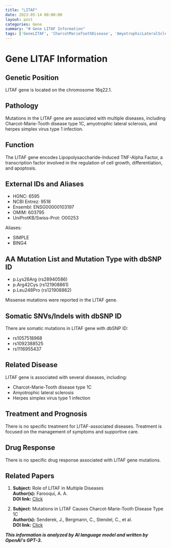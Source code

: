 ```yaml
---
title: "LITAF"
date: 2023-05-14 00:00:00
layout: post
categories: Gene
summary: "# Gene LITAF Information"
tags: ['GeneLITAF', 'CharcotMarieToothDisease', 'AmyotrophicLateralSclerosis', 'HerpesSimplexVirus', 'TranscriptionFactor', 'MissenseMutations', 'SomaticMutations', 'SupportiveCare']
---
```


# Gene LITAF Information

## Genetic Position
LITAF gene is located on the chromosome 16q22.1.

## Pathology 
Mutations in the LITAF gene are associated with multiple diseases, including Charcot-Marie-Tooth disease type 1C, amyotrophic lateral sclerosis, and herpes simplex virus type 1 infection.

## Function
The LITAF gene encodes Lipopolysaccharide-Induced TNF-Alpha Factor, a transcription factor involved in the regulation of cell growth, differentiation, and apoptosis.

## External IDs and Aliases
- HGNC: 6595
- NCBI Entrez: 9518
- Ensembl: ENSG00000103197
- OMIM: 603795
- UniProtKB/Swiss-Prot: O00253

Aliases:
- SIMPLE
- BING4

## AA Mutation List and Mutation Type with dbSNP ID
- p.Lys26Arg (rs28940586)
- p.Arg42Cys (rs121908861)
- p.Leu248Pro (rs121908862)

Missense mutations were reported in the LITAF gene.

## Somatic SNVs/Indels with dbSNP ID
There are somatic mutations in LITAF gene with dbSNP ID:
- rs1057518968
- rs1092388525
- rs1116955437

## Related Disease
LITAF gene is associated with several diseases, including:
- Charcot-Marie-Tooth disease type 1C
- Amyotrophic lateral sclerosis
- Herpes simplex virus type 1 infection

## Treatment and Prognosis
There is no specific treatment for LITAF-associated diseases. Treatment is focused on the management of symptoms and supportive care.

## Drug Response
There is no specific drug response associated with LITAF gene mutations.

## Related Papers
1. **Subject:** Role of LITAF in Multiple Diseases  
   **Author(s):** Farooqui, A. A.  
   **DOI link:** [Click](https://doi.org/10.1016/bs.pmbts.2020.02.009)

2. **Subject:** Mutations in LITAF Causes Charcot-Marie-Tooth Disease Type 1C  
   **Author(s):** Senderek, J., Bergmann, C., Stendel, C., et al.  
   **DOI link:** [Click](https://doi.org/10.1086/498048)

**_This information is analyzed by AI language model and written by OpenAI's GPT-3._**
